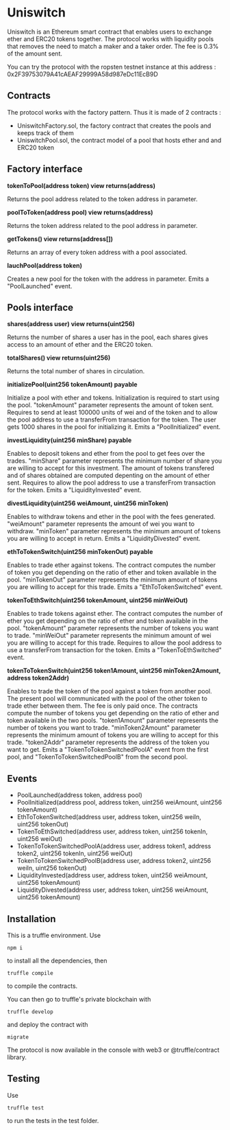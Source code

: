 # Uniswitch

Uniswitch is an Ethereum smart contract that enables users to exchange ether and ERC20 tokens together.
The protocol works with liquidity pools that removes the need to match a maker and a taker order.
The fee is 0.3% of the amount sent.

You can try the protocol with the ropsten testnet instance at this address : 0x2F39753079A41cAEAF29999A58d987eDc11EcB9D

## Contracts
The protocol works with the factory pattern. Thus it is made of 2 contracts :
* UniswitchFactory.sol, the factory contract that creates the pools and keeps track of them
* UniswitchPool.sol, the contract model of a pool that hosts ether and and ERC20 token

## Factory interface
**tokenToPool(address token) view returns(address)**

Returns the pool address related to the token address in parameter.

**poolToToken(address pool) view returns(address)**

Returns the token address related to the pool address in parameter.

**getTokens() view returns(address[])**

Returns an array of every token address with a pool associated.

**lauchPool(address token)**

Creates a new pool for the token with the address in parameter. Emits a "PoolLaunched" event.

## Pools interface
**shares(address user) view returns(uint256)**

Returns the number of shares a user has in the pool, each shares gives access to an amount of ether and the ERC20 token.

**totalShares() view returns(uint256)**

Returns the total number of shares in circulation.

**initializePool(uint256 tokenAmount) payable**

Initialize a pool with ether and tokens. Initialization is required to start using the pool.
"tokenAmount" parameter represents the amount of token sent.
Requires to send at least 100000 units of wei and of the token and to allow the pool address to use a transferFrom transaction for the token.
The user gets 1000 shares in the pool for initializing it.
Emits a "PoolInitialized" event.

**investLiquidity(uint256 minShare) payable**

Enables to deposit tokens and ether from the pool to get fees over the trades.
"minShare" parameter represents the minimum number of share you are willing to accept for this investment.
The amount of tokens transfered and of shares obtained are computed depenting on the amount of ether sent.
Requires to allow the pool address to use a transferFrom transaction for the token.
Emits a "LiquidityInvested" event.

**divestLiquidity(uint256 weiAmount, uint256 minToken)**

Enables to withdraw tokens and ether in the pool with the fees generated.
"weiAmount" parameter represents the amount of wei you want to withdraw.
"minToken" parameter represents the minimum amount of tokens you are willing to accept in return.
Emits a "LiquidityDivested" event.

**ethToTokenSwitch(uint256 minTokenOut) payable**

Enables to trade ether against tokens.
The contract computes the number of token you get depending on the ratio of ether and token available in the pool.
"minTokenOut" parameter represents the minimum amount of tokens you are willing to accept for this trade.
Emits a "EthToTokenSwitched" event.

**tokenToEthSwitch(uint256 tokenAmount, uint256 minWeiOut)**

Enables to trade tokens against ether.
The contract computes the number of ether you get depending on the ratio of ether and token available in the pool.
"tokenAmount" parameter represents the number of tokens you want to trade.
"minWeiOut" parameter represents the minimum amount of wei you are willing to accept for this trade.
Requires to allow the pool address to use a transferFrom transaction for the token.
Emits a "TokenToEthSwitched" event.

**tokenToTokenSwitch(uint256 token1Amount, uint256 minToken2Amount, address token2Addr)**

Enables to trade the token of the pool against a token from another pool.
The present pool will communicated with the pool of the other token to trade ether between them.
The fee is only paid once.
The contracts compute the number of tokens you get depending on the ratio of ether and token available in the two pools.
"token1Amount" parameter represents the number of tokens you want to trade.
"minToken2Amount" parameter represents the minimum amount of tokens you are willing to accept for this trade.
"token2Addr" parameter represents the address of the token you want to get.
Emits a "TokenToTokenSwitchedPoolA" event from the first pool, and "TokenToTokenSwitchedPoolB" from the second pool.

## Events
* PoolLaunched(address token, address pool)
* PoolInitialized(address pool, address token, uint256 weiAmount, uint256 tokenAmount)
* EthToTokenSwitched(address user, address token, uint256 weiIn, uint256 tokenOut)
* TokenToEthSwitched(address user, address token, uint256 tokenIn, uint256 weiOut)
* TokenToTokenSwitchedPoolA(address user, address token1, address token2, uint256 tokenIn, uint256 weiOut)
* TokenToTokenSwitchedPoolB(address user, address token2, uint256 weiIn, uint256 tokenOut)
* LiquidityInvested(address user, address token, uint256 weiAmount, uint256 tokenAmount)
* LiquidityDivested(address user, address token, uint256 weiAmount, uint256 tokenAmount)

## Installation
This is a truffle environment. Use

    npm i

to install all the dependencies, then

    truffle compile

to compile the contracts.

You can then go to truffle's private blockchain with

    truffle develop

and deploy the contract with

    migrate

The protocol is now available in the console with web3 or @truffle/contract library.

## Testing
Use

    truffle test

to run the tests in the test folder.
